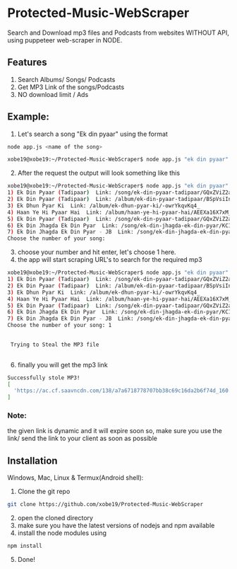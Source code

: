 
# Protected-Music-WebScraper

Search and Download mp3 files and Podcasts from websites WITHOUT API, using puppeteer web-scraper in NODE.


## Features
1) Search Albums/ Songs/ Podcasts 
2) Get MP3 Link of the songs/Podcasts
 3) NO download limit / Ads
## Example:
1) Let's search a song "Ek din pyaar" using the format
```sh
node app.js <name of the song>
```
```sh
xobe19@xobe19:~/Protected-Music-WebScraper$ node app.js "ek din pyaar"
```

2) After the request the output will look something like this
```sh
xobe19@xobe19:~/Protected-Music-WebScraper$ node app.js "ek din pyaar"
1) Ek Din Pyaar (Tadipaar)  Link: /song/ek-din-pyaar-tadipaar/GQxZViZ2aHs
2) Ek Din Pyaar (Tadipaar)  Link: /album/ek-din-pyaar-tadipaar/BSpVsiInb5U_
3) Ek Dhun Pyar Ki  Link: /album/ek-dhun-pyar-ki/-owrYkqvKq4_
4) Haan Ye Hi Pyaar Hai  Link: /album/haan-ye-hi-pyaar-hai/AEEXa16X7xM_
5) Ek Din Pyaar (Tadipaar)  Link: /song/ek-din-pyaar-tadipaar/GQxZViZ2aHs
6) Ek Din Jhagda Ek Din Pyar  Link: /song/ek-din-jhagda-ek-din-pyar/KCIyZTlFTVw
7) Ek Din Jhagda Ek Din Pyar - JB  Link: /song/ek-din-jhagda-ek-din-pyar---jb/IgM7SBhocmU
Choose the number of your song: 
```
3) choose your number and hit enter, let's choose 1 here.
4) the app will start scraping URL's to search for the required mp3
```sh
xobe19@xobe19:~/Protected-Music-WebScraper$ node app.js "ek din pyaar"
1) Ek Din Pyaar (Tadipaar)  Link: /song/ek-din-pyaar-tadipaar/GQxZViZ2aHs
2) Ek Din Pyaar (Tadipaar)  Link: /album/ek-din-pyaar-tadipaar/BSpVsiInb5U_
3) Ek Dhun Pyar Ki  Link: /album/ek-dhun-pyar-ki/-owrYkqvKq4_
4) Haan Ye Hi Pyaar Hai  Link: /album/haan-ye-hi-pyaar-hai/AEEXa16X7xM_
5) Ek Din Pyaar (Tadipaar)  Link: /song/ek-din-pyaar-tadipaar/GQxZViZ2aHs
6) Ek Din Jhagda Ek Din Pyar  Link: /song/ek-din-jhagda-ek-din-pyar/KCIyZTlFTVw
7) Ek Din Jhagda Ek Din Pyar - JB  Link: /song/ek-din-jhagda-ek-din-pyar---jb/IgM7SBhocmU
Choose the number of your song: 1

 
 Trying to Steal the MP3 file 
 

```

6) finally you will get the mp3 link 
```sh
Successfully stole MP3!
[
  'https://ac.cf.saavncdn.com/138/a7a6718778707bb38c69c16da2b6f74d_160.mp4?Expires=1615537367&Signature=iDCt4ZH4OD-RS3ZT2XitVYbVROTzcX3V5gyHZwATmxij9ha7-imyWICNnZFa680kire6ENlmngQnanTPBqDDDg96RQj812qy7ts2psSmjR2SmID7cwdk2mSSP6pf5h0wzw~icohzMWL9TpNnfXcVu613gLs5TzPBYuuCyEd0KkSqZmHdK-1QFfKRJrNqkatLYVQFZkseOMs7pJR3ptgm5LGyCm8nb2-PMzSBLCFGT8RTRxp34AeV6qPLKGhXouCerPW-aGFx6EtGB3sVrEPv9Gc27PLqexslvkA0oGRfCQfN~cxxY2r3~gWKpLR12koLTDyoJauy1v0qksCNuJ4zPA__&Key-Pair-Id=APKAJB334VX63D3WJ5ZQ'
]


```
### Note:
the given link is dynamic and it will expire soon so, make sure you use the link/ send the link to your client as soon as possible

## Installation
Windows, Mac, Linux & Termux(Android shell):
1) Clone the git repo
```sh
git clone https://github.com/xobe19/Protected-Music-WebScraper
```
2) open the cloned directory
3) make sure you have the latest versions of nodejs and npm available
4) install the node modules using
```sh
npm install
```
5) Done!
